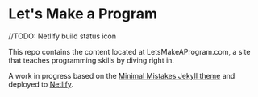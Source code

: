 # Let's Make a Program
//TODO: Netlify build status icon

This repo contains the content located at LetsMakeAProgram.com, a site that teaches programming skills by diving right in.

A work in progress based on the [Minimal Mistakes Jekyll theme](https://mmistakes.github.io/minimal-mistakes/) and deployed
to [Netlify](https://www.netlify.com/).